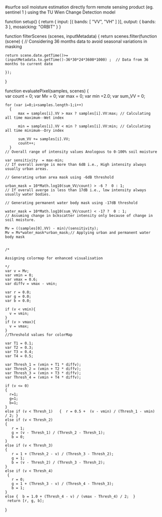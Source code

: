 #surfce soil moisture estimation directly form remote sensing product (eg. sentinel 1 ) using the TU Wien Change Detection model

function setup() {
  return {
    input: [{
      bands: [
          "VV",
          "VH"
      ]
    }],
    output: { bands: 3 },
    mosaicking: "ORBIT"
  }
}

function filterScenes (scenes, inputMetadata) 
  {
    return scenes.filter(function (scene) {
    // Considering 36 months data to avoid seasonal variations in masking

    return scene.date.getTime()>=(inputMetadata.to.getTime()-36*30*24*3600*1000) ;  // Data from 36 months to current date

    });
  }

function evaluatePixel(samples, scenes) 
  {  
    var count = 0;
    var Mv = 0;
    var max = 0;
    var min =2.0;
    var sum_VV = 0;

    for (var i=0;i<samples.length-1;i++) 
      {
          max = samples[i].VV > max ? samples[i].VV:max; // Calculating all time maximum--Wet index 

          min = samples[i].VV < min ? samples[i].VV:min; // Calculating all time minimum--Dry index 

          sum_VV += samples[i].VV; 
          count++;
      }
    // Overall range of intensity values Anologous to 0-100% soil moisture 

    var sensitivity  = max-min; 
    // If overall averge is more than 6dB i.e., High intensity always usually urban areas.

    // Generating urban area mask using -6dB threshold

    urban_mask = 10*Math.log10(sum_VV/count) > -6 ?  0 : 1; 
    // If overall averge is less than 17dB i.e., low intensity always usually water bodies.

    // Generating permanent water body mask using -17dB threshold

    water_mask = 10*Math.log10(sum_VV/count) < -17 ?  0 : 1; 
    // Assuming change in bckscatter intensity only because of change in soil moisture.

    Mv = ((samples[0].VV) - min)/(sensitivity);
    Mv = Mv*water_mask*urban_mask;// Applying urban and permanent water body mask


    /*

    Assigning colormap for enhanced visualisation

    */
    var v = Mv;
    var vmin = 0;
    var vmax = 0.6;
    var diffv = vmax - vmin;
    
    var r = 0.0;
    var g = 0.0;
    var b = 0.0;

    if (v < vmin){
      v = vmin;
    }
    if (v > vmax){
      v = vmax;
    }
    //Threshold values for colorMap

    var T1 = 0.1;
    var T2 = 0.3;
    var T3 = 0.4;
    var T4 = 0.5;
    
    var Thresh_1 = (vmin + T1 * diffv);
    var Thresh_2 = (vmin + T2 * diffv);
    var Thresh_3 = (vmin + T3 * diffv);
    var Thresh_4 = (vmin + T4 * diffv);

    if (v <= 0) 
    { 
      r=1;
      g=1;
      b=1;
    }
    else if (v < Thresh_1)   {  r = 0.5 +  (v - vmin) / (Thresh_1 - vmin) / 2; } 
    else if (v < Thresh_2)
    {
       r = 1;
       g = (v - Thresh_1) / (Thresh_2 - Thresh_1);
       b = 0;
    } 
    else if (v < Thresh_3) 
    {
       r = 1 + (Thresh_2 - v) / (Thresh_3 - Thresh_2);
       g = 1;
       b = (v - Thresh_2) / (Thresh_3 - Thresh_2);
    } 
    else if (v < Thresh_4)
     {
       r = 0;
       g = 1 + (Thresh_3 - v) / (Thresh_4 - Thresh_3);
       b = 1;
    } 
    else {  b = 1.0 + (Thresh_4 - v) / (vmax - Thresh_4) / 2;  }
     return [r, g, b];

  }
